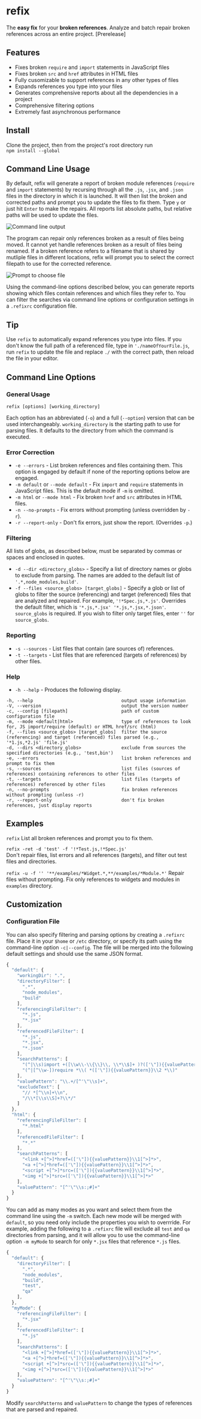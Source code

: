 
# refix

The **easy fix** for your **broken references**. Analyze and batch repair broken references across an entire project. [Prerelease]

## Features

- Fixes broken `require` and `import` statements in JavaScript files
- Fixes broken `src` and `href` attributes in HTML files
- Fully cusomizable to support references in any other types of files
- Expands references you type into your files
- Generates comprehensive reports about all the dependencies in a project
- Comprehensive filtering options
- Extremely fast asynchronous performance

## Install

Clone the project, then from the project's root directory run  
`npm install --global`

## Command Line Usage

By default, refix will generate a report of broken module references (`require` and `import` statements) by recursing through all the `.js`, `.jsx`, and `.json` files in the directory in which it is launched. It will then list the broken and corrected paths and prompt you to update the files to fix them. Type `y` or just hit `Enter` to make the repairs. All reports list absolute paths, but relative paths will be used to update the files.

![Command line output](img/example1.png)

The program can repair only references broken as a result of files being moved. It cannot yet handle references broken as a result of files being renamed. If a broken reference refers to a filename that is shared by mutliple files in different locations, refix will prompt you to select the correct filepath to use for the corrected reference.

![Prompt to choose file](img/example2.png)

 Using the command-line options described below, you can generate reports showing which files contain references and which files they refer to. You can filter the searches via command line options or configuration settings in a `.refixrc` configuration file.
 
## Tip
 
Use `refix` to automatically expand references you type into files. If you don't know the full path of a referenced file, type in `'./nameOfYourFile.js`, run `refix` to update the file and replace `./` with the correct path, then reload the file in your editor.

## Command Line Options

### General Usage

`refix [options] [working_directory]`

Each option has an abbreviated (`-o`) and a full (`--option`) version that can be used interchangeably. `working_directory` is the starting path to use for parsing files. It defaults to the directory from which the command is executed.

### Error Correction

- `-e --errors` - List broken references and files containing them. This option is engaged by default if none of the reporting options below are engaged.
- `-m default` or `--mode default` - Fix `import` and `require` statements in JavaScript files. This is the default mode if `-m` is omitted.  
- `-m html` or `--mode html` - Fix broken `href` and `src` attributes in HTML files.  
- `-n --no-prompts` - Fix errors without prompting (unless overridden by `-r`).
- `-r --report-only` - Don't fix errors, just show the report. (Overrides `-p`.)

### Filtering

All lists of globs, as described below, must be separated by commas or spaces and enclosed in quotes.

- `-d --dir <directory_globs>` - Specify a list of directory names or globs to exclude from parsing. The names are added to the default list of `'.*,node_modules,build'`.
- `-f --files <source_globs> [target_globs]` - Specify a glob or list of globs to filter the source (referencing) and target (referenced) files that are analyzed and repaired. For example, `'!*Spec.js,*.js'`. Overrides the default filter, which is `'*.js,*.jsx' '*.js,*.jsx,*.json'`. `source_globs` is required. If you wish to filter only target files, enter `''` for `source_globs`.

### Reporting

- `-s --sources` - List files that contain (are sources of) references.
- `-t --targets` - List files that are referenced (targets of references) by other files.

### Help

- `-h --help` - Produces the following display.
```
-h, --help                                 output usage information
-V, --version                              output the version number
-c, --config [filepath]                    path of custom configuration file
-m, --mode <default|html>                  type of references to look for, JS import/require (default) or HTML href/src (html)
-f, --files <source_globs> [target_globs]  filter the source (referencing) and target (referenced) files parsed (e.g., '*1.js,*2.js' 'file.js'
-d, --dirs <directory_globs>               exclude from sources the specified directories (e.g., 'test,bin')
-e, --errors                               list broken references and prompt to fix them
-s, --sources                              list files (sources of references) containing references to other files
-t, --targets                              list files (targets of references) referenced by other files
-n, --no-prompts                           fix broken references without prompting (unless -r)
-r, --report-only                          don't fix broken references, just display reports
```

## Examples

`refix`
List all broken references and prompt you to fix them.

`refix -ret -d 'test' -f '!*Test.js,!*Spec.js'`  
Don't repair files, list errors and all references (targets), and filter out test files and directories.

`refix -u -f '' '**/examples/*Widget.*,**/examples/*Module.*'`
Repair files without prompting. Fix only references to widgets and modules in `examples` directory. 

## Customization

### Configuration File

You can also specify filtering and parsing options by creating a `.refixrc` file. Place it in your `$home` or `/etc` directory, or specify its path using the command-line option `-c|--config`. The file will be merged into the following default settings and should use the same JSON format.

```javascript
{
  "default": {
    "workingDir": ".",
    "directoryFilter": [
      ".*",
      "node_modules",
      "build"
    ],
    "referencingFileFilter": [
      "*.js",
      "*.jsx"
    ],
    "referencedFileFilter": [
      "*.js",
      "*.jsx",
      "*.json"
    ],
    "searchPatterns": [
      "(^|\\s)import +([\\w\\-\\{\\}\\, \\*\\$]+ )?(['\"]){{valuePattern}}\\3",
      "(^|[^\\w-])require *\\( *(['\"]){{valuePattern}}\\2 *\\)"
    ],
    "valuePattern": "\\.+/[^'\"\\s]+",
    "excludeText": [
      "// *[^\\n]+\\n",
      "/\\*[\\s\\S]+?\\*/"
    ]
  },
  "html": {
    "referencingFileFilter": [
      "*.html"
    ],
    "referencedFileFilter": [
      "*.*"
    ],
    "searchPatterns": [
      "<link +[^>]*href=(['\"]){{valuePattern}}\\1[^>]*>",
      "<a +[^>]*href=(['\"]){{valuePattern}}\\1[^>]*>",
      "<script +[^>]*src=(['\"]){{valuePattern}}\\1[^>]*>",
      "<img +[^>]*src=(['\"]){{valuePattern}}\\1[^>]*>"
    ],
    "valuePattern": "[^'\"\\s:;#]+"
  }
}
```

You can add as many modes as you want and select them from the command line using the `-m` switch. Each new mode will be merged with `default`, so you need only include the properties you wish to overrride. For example, adding the following to a `.refixrc` file will exclude all `test` and `qa` directories from parsing, and it will allow you to use the command-line option `-m myMode` to search for only `*.jsx` files that reference `*.js` files.

```javascript
{
  "default": {
    "directoryFilter": [
      ".*",
      "node_modules",
      "build",
      "test",
      "qa"
    ],
  },
  "myMode": {
    "referencingFileFilter": [
      "*.jsx"
    ],
    "referencedFileFilter": [
      "*.js"
    ],
    "searchPatterns": [
      "<link +[^>]*href=(['\"]){{valuePattern}}\\1[^>]*>",
      "<a +[^>]*href=(['\"]){{valuePattern}}\\1[^>]*>",
      "<script +[^>]*src=(['\"]){{valuePattern}}\\1[^>]*>",
      "<img +[^>]*src=(['\"]){{valuePattern}}\\1[^>]*>"
    ],
    "valuePattern": "[^'\"\\s:;#]+"
  }
}
```
Modify `searchPatterns` and `valuePattern` to change the types of references that are parsed and repaired.
